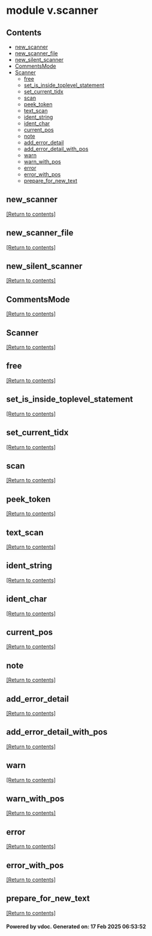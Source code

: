 # module v.scanner


## Contents
- [new_scanner](#new_scanner)
- [new_scanner_file](#new_scanner_file)
- [new_silent_scanner](#new_silent_scanner)
- [CommentsMode](#CommentsMode)
- [Scanner](#Scanner)
  - [free](#free)
  - [set_is_inside_toplevel_statement](#set_is_inside_toplevel_statement)
  - [set_current_tidx](#set_current_tidx)
  - [scan](#scan)
  - [peek_token](#peek_token)
  - [text_scan](#text_scan)
  - [ident_string](#ident_string)
  - [ident_char](#ident_char)
  - [current_pos](#current_pos)
  - [note](#note)
  - [add_error_detail](#add_error_detail)
  - [add_error_detail_with_pos](#add_error_detail_with_pos)
  - [warn](#warn)
  - [warn_with_pos](#warn_with_pos)
  - [error](#error)
  - [error_with_pos](#error_with_pos)
  - [prepare_for_new_text](#prepare_for_new_text)

## new_scanner
[[Return to contents]](#Contents)

## new_scanner_file
[[Return to contents]](#Contents)

## new_silent_scanner
[[Return to contents]](#Contents)

## CommentsMode
[[Return to contents]](#Contents)

## Scanner
[[Return to contents]](#Contents)

## free
[[Return to contents]](#Contents)

## set_is_inside_toplevel_statement
[[Return to contents]](#Contents)

## set_current_tidx
[[Return to contents]](#Contents)

## scan
[[Return to contents]](#Contents)

## peek_token
[[Return to contents]](#Contents)

## text_scan
[[Return to contents]](#Contents)

## ident_string
[[Return to contents]](#Contents)

## ident_char
[[Return to contents]](#Contents)

## current_pos
[[Return to contents]](#Contents)

## note
[[Return to contents]](#Contents)

## add_error_detail
[[Return to contents]](#Contents)

## add_error_detail_with_pos
[[Return to contents]](#Contents)

## warn
[[Return to contents]](#Contents)

## warn_with_pos
[[Return to contents]](#Contents)

## error
[[Return to contents]](#Contents)

## error_with_pos
[[Return to contents]](#Contents)

## prepare_for_new_text
[[Return to contents]](#Contents)

#### Powered by vdoc. Generated on: 17 Feb 2025 06:53:52
